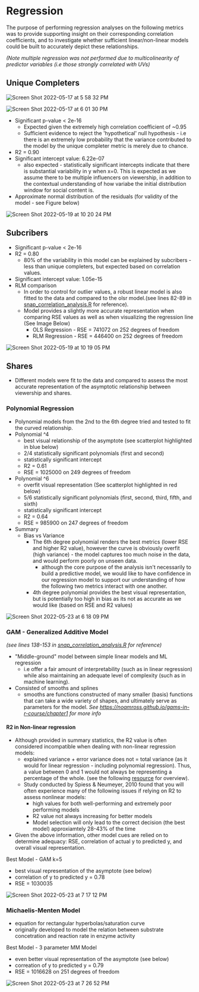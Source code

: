 # Regression 
The purpose of performing regression analyses on the following metrics was to provide supporting insight on their corresponding correlation coefficients, and to investigate whether sufficient linear/non-linear models could be built to accurately depict these relationships. 

*(Note multiple regression was not performed due to multicolinearity of predictor variables (i.e those strongly correlated with UVs)*

## Unique Completers 
![Screen Shot 2022-05-17 at 5 58 32 PM](https://user-images.githubusercontent.com/79600550/168916960-c8950414-8164-4b14-96df-64b21a7e5aa5.png)

![Screen Shot 2022-05-17 at 6 01 30 PM](https://user-images.githubusercontent.com/79600550/168917346-01f43a19-8b02-420d-9ea1-fc242b63b496.png)
- Significant p-value < 2e-16
    - Expected given the extremely high correlation coefficient of ~0.95
    - Sufficient evidence to reject the 'hypothetical' null hypothesis - i.e there is an extremely low probability that the variance contributed to the model by the unique completer metric is merely due to chance. 
- R2 = 0.90
- Significant intercept value: 6.22e-07
    - also expected - statistically significant intercepts indicate that there is substantial variability in y when x=0. This is expected as we assume there to be multiple influencers on viewership, in addition to the contextual understanding of how variabe the initial distribution window for social content is.
- Approximate normal distribution of the residuals (for validity of the model - see Figure below)

![Screen Shot 2022-05-19 at 10 20 24 PM](https://user-images.githubusercontent.com/79600550/169435780-55340dab-2974-4c67-b366-fd0fabad4d1f.png)

## Subcribers 
- Significant p-value < 2e-16
- R2 = 0.80
    -  80% of the variability in this model can be explained by subcribers - less than unique completers, but expected based on correlation values.
- Significant intercept value: 1.05e-15
- RLM comparison 
    - In order to control for outlier values, a robust linear model is also fitted to the data and compared to the olsr model.(see lines 82-89 in [snap_correlation_analysis.R](https://github.com/a-memme/snapchat_correlation_analysis/blob/main/snap_correlation_analysis.R) for reference).
    - Model provides a slightly more accurate representation when comparing RSE values as well as when visualizing the regression line (See Image Below)
      -  OLS Regression - RSE = 741072 on 252 degrees of freedom
      -  RLM Regression - RSE = 446400 on 252 degrees of freedom

![Screen Shot 2022-05-19 at 10 19 05 PM](https://user-images.githubusercontent.com/79600550/169435666-0ffb3a8b-956e-4ddf-957d-a41bc27f7423.png)


## Shares 
- Different models were fit to the data and compared to assess the most accurate representation of the asymptotic relationship between viewership and shares.


### Polynomial Regression 
- Polynomial models from the 2nd to the 6th degree tried and tested to fit the curved relationship. 
- Polynomial ^4
    -  best visual relationship of the asymptote (see scatterplot highlighted in blue below)
    -  2/4 statistically significant polynomials (first and second)
    -  statistically significant intercept 
    -  R2 = 0.61
    -  RSE = 1025000 on 249 degrees of freedom
- Polynomial ^6
    - overfit visual representation (See scatterplot highlighted in red below)
    - 5/6 statistically significant polynomials (first, second, third, fifth, and sixth)
    - statistically significant intercept 
    - R2 = 0.64
    - RSE = 985900 on 247 degrees of freedom
- Summary 
    -  Bias vs Variance 
        -  The 6th degree polynomial renders the best metrics (lower RSE and higher R2 value), however the curve is obviously overfit (high variance) - the model captures too much noise in the data, and would perform poorly on unseen data. 
            - although the core purpose of the analysis isn't necessarily to build a predictive model, we would like to have confidence in our regression model to support our understanding of how the following two metrics interact with one another. 
        - 4th degree polynomial provides the best visual representation, but is potentially too high in bias as its not as accurate as we would like (based on RSE and R2 values)

![Screen Shot 2022-05-23 at 6 18 09 PM](https://user-images.githubusercontent.com/79600550/169914038-24650332-0228-4dc8-9574-b9302e32f5a7.png)

### GAM - Generalized Additive Model
*(see lines 138-153 in [snap_correlation_analysis.R](https://github.com/a-memme/snapchat_correlation_analysis/blob/main/snap_correlation_analysis.R) for reference)*

- "Middle-ground" model between simple linear models and ML regression
    - i.e offer a fair amount of interpretability (such as in linear regression) while also maintaining an adequate level of complexity (such as in machine learning).
- Consisted of smooths and splines 
    - smooths are functions constructed of many smaller (basis) functions that can take a wide variety of shapes, and ultimately serve as parameters for the model. 
*See https://noamross.github.io/gams-in-r-course/chapter1 for more info*

#### R2 in Non-linear regression 
- Although provided in summary statistics, the R2 value is often considered incompatible when dealing with non-linear regression models:
    - explained variance + error variance does not = total variance (as it would for linear regression - including polynomial regression). Thus, a value between 0 and 1 would not always be representing a percentage of the whole. (see the following [resource](https://statisticsbyjim.com/regression/r-squared-invalid-nonlinear-regression/) for overview). 
    - Study conducted by Spiess & Neumeyer, 2010 found that you will often experience many of the following issues if relying on R2 to assess nonlinear models:
        - high values for both well-performing and extremely poor performing models 
        - R2 value not always increasing for better models 
        - Model selection will only lead to the correct decision (the best model) approxiamtely 28-43% of the time 
- Given the above information, other model cues are relied on to determine adequacy: RSE, correlation of actual y to predicted y, and overall visual representation. 
    
Best Model - GAM k=5
- best visual representation of the asymptote (see below)
- correlation of y to predicted y = 0.78
- RSE = 1030035

![Screen Shot 2022-05-23 at 7 17 12 PM](https://user-images.githubusercontent.com/79600550/169919388-acc2322b-7f15-41eb-958d-732b73ea3b42.png)

### Michaelis-Menten Model 
- equation for rectangular hyperbolas/saturation curve 
- originally developed to model the relation between substrate concetration and reaction rate in enzyme activity 

Best Model - 3 parameter MM Model 
- even better visual representation of the asymptote (see below)
- correation of y to predicted y = 0.79
- RSE = 1016628 on 251 degrees of freedom 

![Screen Shot 2022-05-23 at 7 26 52 PM](https://user-images.githubusercontent.com/79600550/169920194-98839ee2-59f4-4759-9d43-ef3c62badedb.png)
